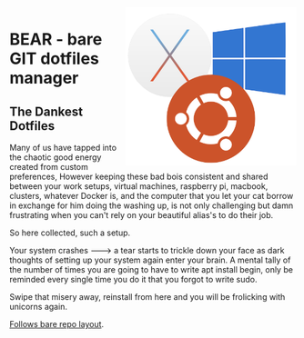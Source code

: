 <img src="./.docs/osSwirl.png" alt="drawing" style="width:300px;float: right"/>

# BEAR - bare GIT dotfiles manager
## The Dankest Dotfiles

Many of us have tapped into the chaotic good energy created from custom preferences, However keeping these bad bois consistent and shared between your work setups, virtual machines, raspberry pi, macbook, clusters, whatever Docker is, and the computer that you let your cat borrow in exchange for him doing the washing up, is not only challenging but damn frustrating when you can't rely on your beautiful alias's to do their job. 

So here collected, such a setup.

Your system crashes ---> a tear starts to trickle down your face as dark thoughts of setting up your
system again enter your brain. A mental tally of the number of times you are going to have to write
apt install begin, only be reminded every single time you do it that you forgot to write sudo. 

Swipe that misery away, reinstall from here and you will be frolicking with unicorns again.                                                                                           

[Follows bare repo layout](https://www.atlassian.com/git/tutorials/dotfiles).